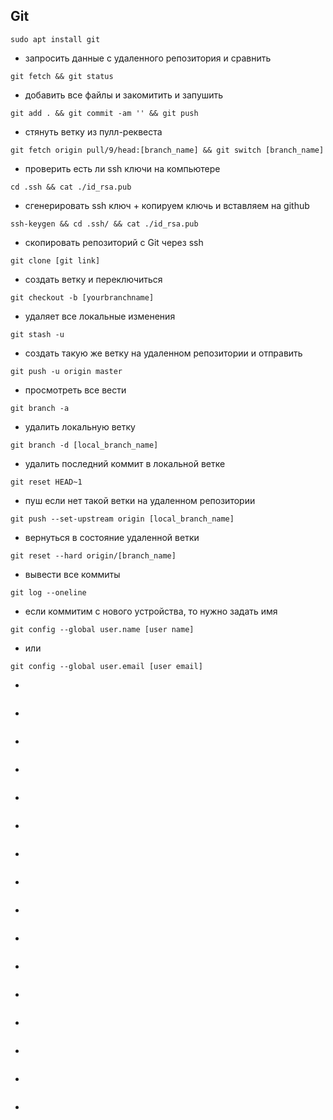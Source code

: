 ## Git

``` 
sudo apt install git
```
* запросить данные с удаленного репозитория и сравнить
```
git fetch && git status
```
* добавить все файлы и закомитить и запушить
```
git add . && git commit -am '' && git push
```
* стянуть ветку из пулл-реквеста
```
git fetch origin pull/9/head:[branch_name] && git switch [branch_name]
```

* проверить есть ли ssh ключи на компьютере
```
cd .ssh && cat ./id_rsa.pub
```

* сгенерировать ssh ключ + копируем ключь и вставляем на github
```
ssh-keygen && cd .ssh/ && cat ./id_rsa.pub
```


* скопировать репозиторий с Git через ssh
```
git clone [git link]
```

* создать ветку и переключиться
```
git checkout -b [yourbranchname]
```

* удаляет все локальные изменения
```
git stash -u
```

* создать такую же ветку на удаленном репозитории и отправить
```
git push -u origin master
```

* просмотреть все вести
```
git branch -a
```

* удалить локальную ветку
```
git branch -d [local_branch_name]
```

* удалить последний коммит в локальной ветке
```
git reset HEAD~1
```

* пуш если нет такой ветки на удаленном репозитории
```
git push --set-upstream origin [local_branch_name]
```

* вернуться в состояние удаленной ветки
```
git reset --hard origin/[branch_name]
``` 

* вывести все коммиты
```
git log --oneline
```
* если коммитим с нового устройства, то нужно задать имя
```
git config --global user.name [user name]
```
* или
```
git config --global user.email [user email]
```
*
```

```
*
```

```
*
```

```
*
```

```
*
```

```
*
```

```
*
```

```
*
```

```
*
```

```
*
```

```
*
```

```
*
```

```
*
```

```
*
```

```
*
```

```
*
```

```
